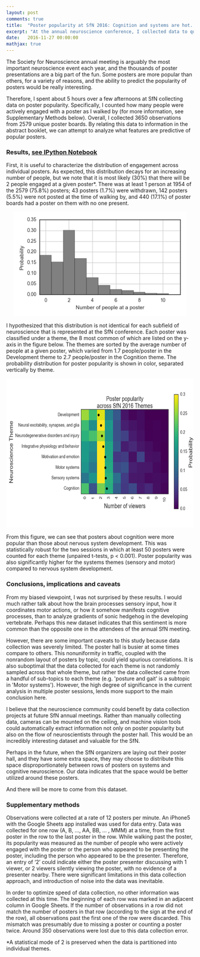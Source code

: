 ```yaml
---
layout: post
comments: true
title:  "Poster popularity at SfN 2016: Cognition and systems are hot. Development is not."
excerpt: "At the annual neuroscience conference, I collected data to quantify the popularity of thousands of presented posters. As a first analysis, I related poster popularities to 8 of the major themes in neuroscience."
date:   2016-11-27 00:00:00
mathjax: true
---
```


The Society for Neuroscience annual meeting is arguably the most important neuroscience event each year, and the thousands of poster presentations are a big part of the fun. Some posters are more popular than others, for a variety of reasons, and the ability to predict the popularity of posters would be really interesting.

Therefore, I spent about 5 hours over a few afternoons at SfN collecting data on poster popularity. Specifically, I counted how many people were actively engaged with a poster as I walked by (for more information, see Supplementary Methods below). Overall, I collected 3650 observations from 2579 unique poster boards. By relating this data to information in the abstract booklet, we can attempt to analyze what features are predictive of popular posters.

### Results, [see IPython Notebook](https://github.com/srcole/qwm/blob/master/sfn/Poster%20viewer%20distribution%20by%20SfN%20theme.ipynb)

First, it is useful to characterize the distribution of engagement across individual posters. As expected, this distribution decays for an increasing number of people, but we note that it is most likely (30%) that there will be 2 people engaged at a given poster*. There was at least 1 person at 1954 of the 2579 (75.8%) posters; 43 posters (1.7%) were withdrawn, 142 posters (5.5%) were not posted at the time of walking by, and 440 (17.1%) of poster boards had a poster on them with no one present.

<center><img src="/assets/sfn/viewerdist_all.png" height="280"></center>

I hypothesized that this distribution is not identical for each subfield of neuroscience that is represented at the SfN conference. Each poster was classified under a theme, the 8 most common of which are listed on the y-axis in the figure below. The themes are sorted by the average number of people at a given poster, which varied from 1.7 people/poster in the Development theme to 2.7 people/poster in the Cognition theme. The probability distribution for poster popularity is shown in color, separated vertically by theme.

<center><img src="/assets/sfn/viewerdist_theme.png" height="400"></center>

From this figure, we can see that posters about cognition were more popular than those about nervous system development. This was statistically robust for the two sessions in which at least 50 posters were counted for each theme (unpaired t-tests, p < 0.001). Poster popularity was also significantly higher for the systems themes (sensory and motor) compared to nervous system development.

### Conclusions, implications and caveats

From my biased viewpoint, I was not surprised by these results. I would much rather talk about how the brain processes sensory input, how it coordinates motor actions, or how it somehow manifests cognitive processes, than to analyze gradients of sonic hedgehog in the developing vertebrate. Perhaps this new dataset indicates that this sentiment is more common than the opposite one in the attendees of the annual SfN meeting.

However, there are some important caveats to this study because data collection was severely limited. The poster hall is busier at some times compare to others. This nonuniformity in traffic, coupled with the nonrandom layout of posters by topic, could yield spurious correlations. It is also suboptimal that the data collected for each theme is not randomly sampled across that whole theme, but rather the data collected came from a handful of sub-topics to each theme (e.g. 'posture and gait' is a subtopic in 'Motor systems'). However, the high degree of significance in the current analysis in multiple poster sessions, lends more support to the main conclusion here.

I believe that the neuroscience community could benefit by data collection projects at future SfN annual meetings. Rather than manually collecting data, cameras can be mounted on the ceiling, and machine vision tools could automatically extract information not only on poster popularity but also on the flow of neuroscientists through the poster hall. This would be an incredibly interesting dataset and valuable for the SfN.

Perhaps in the future, when the SfN organizers are laying out their poster hall, and they have some extra space, they may choose to distribute this space disproportionately between rows of posters on systems and cognitive neuroscience. Our data indicates that the space would be better utilized around these posters.

And there will be more to come from this dataset.


### Supplementary methods

Observations were collected at a rate of 12 posters per minute. An iPhone5 with the Google Sheets app installed was used for data entry. Data was collected for one row (A, B, …, AA, BB, ... , MMM) at a time, from the first poster in the row to the last poster in the row. While walking past the poster, its popularity was measured as the number of people who were actively engaged with the poster or the person who appeared to be presenting the poster, including the person who appeared to be the presenter. Therefore, an entry of ‘2’ could indicate either the poster presenter discussing with 1 viewer, or 2 viewers silently viewing the poster, with no evidence of a presenter nearby. There were significant limitations in this data collection approach, and introduction of noise into the data was inevitable.

In order to optimize speed of data collection, no other information was collected at this time. The beginning of each row was marked in an adjacent column in Google Sheets. If the number of observations in a row did not match the number of posters in that row (according to the sign at the end of the row), all observations past the first one of the row were discarded. This mismatch was presumably due to missing a poster or counting a poster twice. Around 350 observations were lost due to this data collection error.


*A statistical mode of 2 is preserved when the data is partitioned into individual themes.